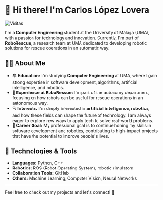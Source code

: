 # 👋 Hi there! I'm **Carlos López Lovera**

![Visitas](https://shields.io/badge/dynamic/json?color=informational&label=Visitas&query=value&url=https://api.countapi.xyz/hit/CarlosEmerito_CarlosEmerito/github-visits)


I'm a **Computer Engineering** student at the University of Málaga (UMA), with a passion for technology and innovation. Currently, I'm part of **RoboRescue**, a research team at UMA dedicated to developing robotic solutions for rescue operations in an automatic way.

## 🧑‍💻 About Me

- 📚 **Education:** I'm studying **Computer Engineering** at UMA, where I gain strong expertise in software development, algorithms, artificial intelligence, and robotics.
- 🤖 **Experience at RoboRescue:** I'm part of the autonomy department, focusing on how robots can be useful for rescue operations in an autonomous way.
- 🔍 **Interests:** I'm deeply interested in **artificial intelligence**, **robotics**, and how these fields can shape the future of technology. I am always eager to explore new ways to apply tech to solve real-world problems.
- 🚀 **Career Goal:** My professional goal is to continue honing my skills in software development and robotics, contributing to high-impact projects that have the potential to improve people's lives.

## 🔧 Technologies & Tools

- **Languages:** Python, C++
- **Robotics:** ROS (Robot Operating System), robotic simulators
- **Collaboration Tools:** GitHub
- **Others:** Machine Learning, Computer Vision, Neural Networks

---

Feel free to check out my projects and let's connect! 🚀
